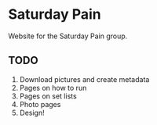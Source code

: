 # Saturday Pain

Website for the Saturday Pain group.

## TODO

1. Download pictures and create metadata
1. Pages on how to run
1. Pages on set lists
1. Photo pages
1. Design!
